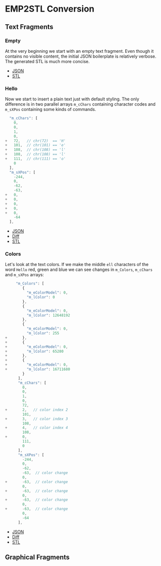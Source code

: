 # EMP2STL Conversion

## Text Fragments

### Empty

At the very beginning we start with an empty text fragment.
Even though it contains no visible content, the initial JSON boilerplate is relatively verbose.
The generated STL is much more concise.

- [JSON](https://rawgit.com/opentext/storyteller/master/docplatform/distribution/py/pfdesigns/docbuilder/empower/input/empty.json)
- [STL](https://rawgit.com/opentext/storyteller/master/docplatform/distribution/py/pfdesigns/docbuilder/empower/output/empty.xml)

### Hello

Now we start to insert a plain text just with default styling.
The only difference is in two parallel arrays `m_cChars` containing character codes
and `m_sXPos` containing some kinds of commands.

```js
  "m_cChars": [
    0,
    0,
    1,
	0,
+   72,   // chr(72)  == 'H'
+   101,  // chr(101) == 'e'
+   108,  // chr(108) == 'l'  
+   108,  // chr(108) == 'l'
+   111,  // chr(111) == 'o'
	0
  ],
  "m_sXPos": [
    -244,
	0,
	-62,
	-63,
+   0,
+   0,
+   0,
+   0,
+   0,
	-64
  ],
```

- [JSON](https://rawgit.com/opentext/storyteller/master/docplatform/distribution/py/pfdesigns/docbuilder/empower/input/hello.json)
- [Diff](http://benjamine.github.io/jsondiffpatch/demo/index.html?left=https://raw.githubusercontent.com/opentext/storyteller/master/docplatform/distribution/py/pfdesigns/docbuilder/empower/input/empty.json&right=https://raw.githubusercontent.com/opentext/storyteller/master/docplatform/distribution/py/pfdesigns/docbuilder/empower/input/hello.json)
- [STL](https://rawgit.com/opentext/storyteller/master/docplatform/distribution/py/pfdesigns/docbuilder/empower/output/hello.xml)

### Colors

Let's look at the text colors. If we make the middle `ell` characters of the word `Hello` red, green and blue
we can see changes in `m_Colors`, `m_cChars` and `m_sXPos` arrays:

```js
     "m_Colors": [
        {
          "m_eColorModel": 0,
          "m_lColor": 0
        },
        {
          "m_eColorModel": 0,
          "m_lColor": 12648192
        },
        {
          "m_eColorModel": 0,
          "m_lColor": 255
+       },
+       {
+         "m_eColorModel": 0,
+         "m_lColor": 65280
+       },
+       {
+         "m_eColorModel": 0,
+         "m_lColor": 16711680
        }
      ],
      "m_cChars": [
        0,
        0,
        1,
        0,
        72,
+       2,   // color index 2
        101,
+       3,   // color index 3
        108,
+       4,   // color index 4
        108,
+       0,
        111,
        0
      ],
      "m_sXPos": [
        -244,
        0,
        -62,
        -63,  // color change
        0,
+       -63,  // color change
        0,
+       -63,  // color change
        0,
+       -63,  // color change
        0,
+       -63,  // color change
        0,
        -64
      ],
```

- [JSON](https://rawgit.com/opentext/storyteller/master/docplatform/distribution/py/pfdesigns/docbuilder/empower/input/hello_colors.json)
- [Diff](http://benjamine.github.io/jsondiffpatch/demo/index.html?left=https://raw.githubusercontent.com/opentext/storyteller/master/docplatform/distribution/py/pfdesigns/docbuilder/empower/input/hello.json&right=https://raw.githubusercontent.com/opentext/storyteller/master/docplatform/distribution/py/pfdesigns/docbuilder/empower/input/hello_colors.json)
- [STL](https://rawgit.com/opentext/storyteller/master/docplatform/distribution/py/pfdesigns/docbuilder/empower/output/hello_colors.xml)


## Graphical Fragments

